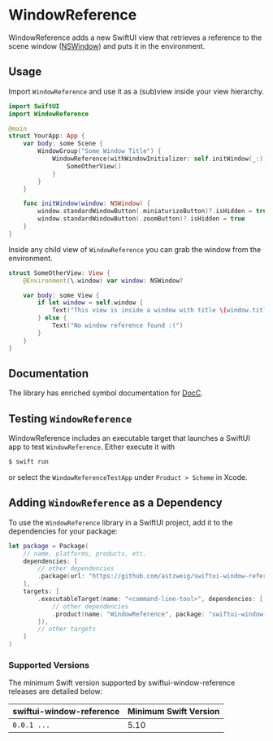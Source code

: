 # WindowReference

WindowReference adds a new SwiftUI view that retrieves a reference to the scene
window ([NSWindow]) and puts it in the environment.

[NSWindow]: https://developer.apple.com/documentation/appkit/nswindow

## Usage
Import `WindowReference` and use it as a (sub)view inside your view hierarchy.

```swift
import SwiftUI
import WindowReference

@main
struct YourApp: App {
	var body: some Scene {
		WindowGroup("Some Window Title") {
			WindowReference(withWindowInitializer: self.initWindow(_:)) {
				SomeOtherView()
			}
		}
	}

	func initWindow(window: NSWindow) {
		window.standardWindowButton(.miniaturizeButton)?.isHidden = true
		window.standardWindowButton(.zoomButton)?.isHidden = true
	}
}
```

Inside any child view of `WindowReference` you can grab the window from the
environment.

```swift
struct SomeOtherView: View {
	@Environment(\.window) var window: NSWindow?

	var body: some View {
		if let window = self.window {
			Text("This view is inside a window with title \(window.title)")
		} else {
			Text("No window reference found :(")
		}
	}
}
```

## Documentation
The library has enriched symbol documentation for [DocC].

[DocC]: https://www.swift.org/documentation/docc/documenting-a-swift-framework-or-package

## Testing `WindowReference`
WindowReference includes an executable target that launches a SwiftUI app to
test `WindowReference`. Either execute it with

```sh
$ swift run
```

or select the `WindowReferenceTestApp` under `Product > Scheme` in Xcode.

## Adding `WindowReference` as a Dependency

To use the `WindowReference` library in a SwiftUI project, add it to the
dependencies for your package:

```swift
let package = Package(
	// name, platforms, products, etc.
	dependencies: [
		// other dependencies
		.package(url: "https://github.com/astzweig/swiftui-window-reference", from: "1.0.0"),
	],
	targets: [
		.executableTarget(name: "<command-line-tool>", dependencies: [
			// other dependencies
			.product(name: "WindowReference", package: "swiftui-window-reference"),
		]),
		// other targets
	]
)
```

### Supported Versions

The minimum Swift version supported by swiftui-window-reference releases are
detailed below:

swiftui-window-reference   | Minimum Swift Version
---------------------------|----------------------
`0.0.1 ...`                | 5.10
